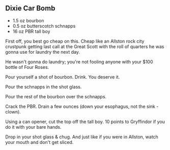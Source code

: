 ## Dixie Car Bomb

* 1.5 oz bourbon
* 0.5 oz butterscotch schnapps
* 16 oz PBR tall boy

First off, you best go cheap on this. Cheap like an Allston rock city crustpunk getting last call at the Great Scott with the roll of quarters he was gonna use for laundry the next day.

He wasn't gonna do laundry; you're not fooling anyone with your $100 bottle of Four Roses.

Pour yourself a shot of bourbon. Drink. You deserve it.

Pour the schnapps in the shot glass.

Pour the rest of the bourbon over the schnapps.

Crack the PBR. Drain a few ounces (down your esophagus, not the sink - clown).

Using a can opener, cut the top off the tall boy. 10 points to Gryffindor if you do it with your bare hands.

Drop in your shot glass & chug. And just like if you were in Allston, watch your mouth and don't get sliced.
